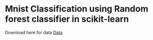 # Mnist Classification using Random forest classifier in scikit-learn

Download here for data
[Data]()